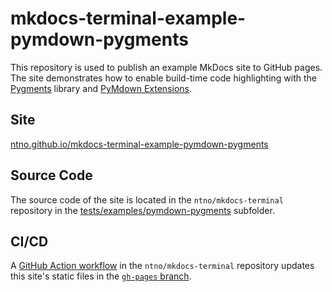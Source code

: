 # mkdocs-terminal-example-pymdown-pygments

This repository is used to publish an example MkDocs site to GitHub pages.  The site demonstrates how to enable build-time code highlighting with the [Pygments] library and [PyMdown Extensions].

[Pygments]: https://pygments.org/
[PyMdown Extensions]: https://facelessuser.github.io/pymdown-extensions/

## Site

[ntno.github.io/mkdocs-terminal-example-pymdown-pygments](https://ntno.github.io/mkdocs-terminal-example-pymdown-pygments/)

## Source Code

The source code of the site is located in the `ntno/mkdocs-terminal` repository in the [tests/examples/pymdown-pygments](https://github.com/ntno/mkdocs-terminal/tree/main/tests/examples/pymdown-pygments) subfolder.

## CI/CD

A [GitHub Action workflow](https://github.com/ntno/mkdocs-terminal/actions/workflows/pages-deploy-example-site.yml) in the `ntno/mkdocs-terminal` repository updates this site's static files in the [`gh-pages` branch](https://github.com/ntno/mkdocs-terminal-example-pymdown-pygments/tree/gh-pages).